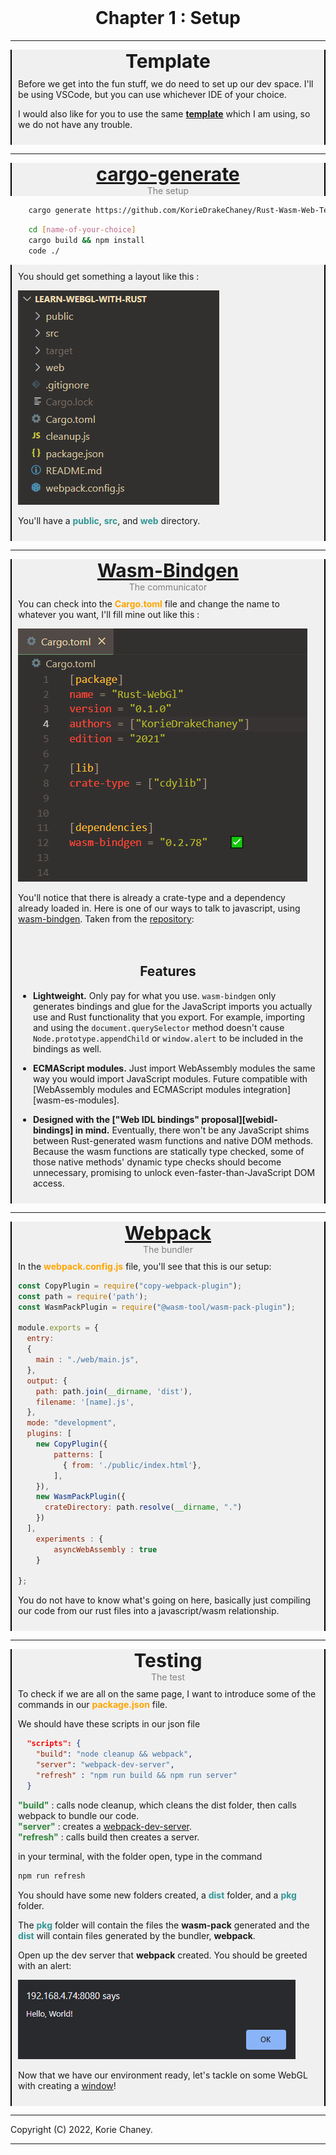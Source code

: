 <br>
<h1 style = "text-align: center;"> Chapter 1 : Setup </h1>

--- 
<div style = "background-color : rgba(0, 0, 0, 0.05); text-align: center; border-left : solid black 2px; border-right : solid black 2px;">
<span style="font-size : 30px;"><b>Template</b></span>
</div>

<div style = "padding:2%;background-color : rgba(0, 0, 0, 0.05); border-left : solid black 2px; border-right : solid black 2px;">
Before we get into the fun stuff, we do need to set up our dev space.
I'll be using VSCode, but you can use whichever IDE of your choice.

I would also like for you to use the same <a target="_blank" href="https://github.com/KorieDrakeChaney/Rust-Wasm-Web-Template"><b>template</b></a> which I am using, so we do not have any trouble. 
</div>

---

<div style = "background-color : rgba(0, 0, 0, 0.05); text-align: center; border-left : solid black 2px; border-right : solid black 2px;">
<span style="font-size : 30px;"><b><a target ="_blank" href="https://github.com/cargo-generate/cargo-generate">cargo-generate</a></b></span>
<br>
<span style="color:grey">The setup</span>
</div>

``` bash
    cargo generate https://github.com/KorieDrakeChaney/Rust-Wasm-Web-Template.git
```

``` bash
    cd [name-of-your-choice]
    cargo build && npm install
    code ./
```
<div style = "padding:2%;background-color : rgba(0, 0, 0, 0.05); border-left : solid black 2px; border-right : solid black 2px;">
You should get something a layout like this :

![screenshot](./c1-s0.png)

You'll have a <b style="color:rgba(50, 150, 150, 1);">public</b>, <b style="color:rgba(50, 150, 150, 1);">src</b>, and <b style="color:rgba(50, 150, 150, 1);">web</b> directory. 
</div>

---
<div style = "background-color : rgba(0, 0, 0, 0.05); text-align: center; border-left : solid black 2px; border-right : solid black 2px;">
<span style="font-size : 30px;"><b><a target ="_blank" href="https://github.com/rustwasm/wasm-bindgen">Wasm-Bindgen</a></b></span>
<br>
<span style="color:grey">The communicator</span>
</div>

<div style = "padding:2%;background-color : rgba(0, 0, 0, 0.05); border-left : solid black 2px; border-right : solid black 2px;">
You can check into the <b style="color:orange">Cargo.toml</b> file and change the name to whatever you want, I'll fill mine out like this :

![screenshot](./c1-s1.png)

You'll notice that there is already a crate-type and a dependency already loaded in. 
Here is one of our ways to talk to javascript, using <a target="_blank" href="https://rustwasm.github.io/wasm-bindgen/">wasm-bindgen</a>. Taken from the <a target="_blank" href="https://github.com/rustwasm/wasm-bindgen">repository</a>:
</div>

<div style = "padding:2%;background-color : rgba(0, 0, 0, 0.05); border-left : solid black 2px; border-right : solid black 2px;">
<h2 style="text-align:center"> <b>Features</b> </h2>

* **Lightweight.** Only pay for what you use. `wasm-bindgen` only generates
  bindings and glue for the JavaScript imports you actually use and Rust
  functionality that you export. For example, importing and using the
  `document.querySelector` method doesn't cause `Node.prototype.appendChild` or
  `window.alert` to be included in the bindings as well.

* **ECMAScript modules.** Just import WebAssembly modules the same way you would
  import JavaScript modules. Future compatible with [WebAssembly modules and
  ECMAScript modules integration][wasm-es-modules].

* **Designed with the ["Web IDL bindings" proposal][webidl-bindings] in mind.**
  Eventually, there won't be any JavaScript shims between Rust-generated wasm
  functions and native DOM methods. Because the wasm functions are statically
  type checked, some of those native methods' dynamic type checks should become
  unnecessary, promising to unlock even-faster-than-JavaScript DOM access.
</div>

---

<div style = "background-color : rgba(0, 0, 0, 0.05); text-align: center; border-left : solid black 2px; border-right : solid black 2px; ">
<span style="font-size : 30px;"><b><a target ="_blank" href="https://webpack.js.org/">Webpack</a></b></span>
<br>
<span style="color:grey">The bundler</span>
</div>
<div style = "padding:2%;background-color : rgba(0, 0, 0, 0.05); border-left : solid black 2px; border-right : solid black 2px;">
In the <b style="color : orange">webpack.config.js</b> file, you'll see that this is our setup:

``` javascript
const CopyPlugin = require("copy-webpack-plugin");
const path = require('path');
const WasmPackPlugin = require("@wasm-tool/wasm-pack-plugin");

module.exports = {
  entry: 
  {
    main : "./web/main.js",
  },
  output: {
    path: path.join(__dirname, 'dist'),
    filename: '[name].js',
  },
  mode: "development",
  plugins: [
    new CopyPlugin({
        patterns: [
          { from: './public/index.html'},
        ],
    }), 
    new WasmPackPlugin({
      crateDirectory: path.resolve(__dirname, ".")
    })
  ],
    experiments : {
        asyncWebAssembly : true
    }

};

```

You do not have to know what's going on here, basically just compiling our code from our rust files into a javascript/wasm relationship.
</div>

--- 

<div style = "background-color : rgba(0, 0, 0, 0.05); text-align: center; border-left : solid black 2px; border-right : solid black 2px;">
<span style="font-size : 30px;"><b>Testing</b></span>
<br>
<span style="color:grey">The test</span>
</div>
<div style = "padding:2%;background-color : rgba(0, 0, 0, 0.05); border-left : solid black 2px; border-right : solid black 2px;">
To check if we are all on the same page, I want to introduce some of the commands in our <b style="color : orange">package.json</b> file. 

We should have these scripts in our json file

```json 
  "scripts": {
    "build": "node cleanup && webpack",
    "server": "webpack-dev-server",
    "refresh" : "npm run build && npm run server"
  }
```
<b style="color : rgba(50, 135, 61, 1)">"build"</b> : calls node cleanup, which cleans the dist folder, then calls webpack to bundle our code.
<br>
<b style="color : rgba(50, 135, 61, 1)">"server"</b> : creates a <a target="_blank" href="https://webpack.js.org/configuration/dev-server/">webpack-dev-server</a>.
<br>
<b style="color : rgba(50, 135, 61, 1)">"refresh"</b> : calls build then creates a server.

in your terminal, with the folder open, type in the command 

```bash
npm run refresh
```

You should have some new folders created, a <b style="color:rgba(50, 150, 150, 1);">dist</b> folder, and a <b style="color:rgba(50, 150, 150, 1);">pkg</b> folder.

The <b style="color:rgba(50, 150, 150, 1);">pkg</b> folder will contain the files the <b>wasm-pack</b> generated and the <b style="color:rgba(50, 150, 150, 1);">dist</b> will contain files generated by the bundler, <b>webpack</b>.

Open up the dev server that <b>webpack</b> created. You should be greeted with an alert:

![screenshot](./c1-s2.png)

Now that we have our environment ready, let's tackle on some WebGL with creating a <a href="./chapter_2.html">window</a>!

</div>

---

Copyright (C) 2022, Korie Chaney.

---

